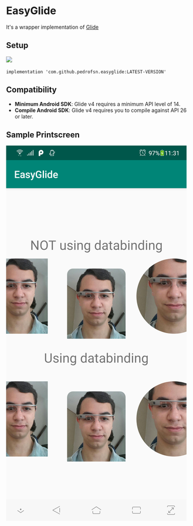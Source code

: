 EasyGlide
=====
It's a wrapper implementation of [Glide](https://github.com/bumptech/glide/)


Setup 
--------
[![](https://www.jitpack.io/v/pedrofsn/easyglide.svg)](https://www.jitpack.io/#pedrofsn/easyglide)
```
implementation 'com.github.pedrofsn.easyglide:LATEST-VERSION'
```

Compatibility
-------------

 * **Minimum Android SDK**: Glide v4 requires a minimum API level of 14.
 * **Compile Android SDK**: Glide v4 requires you to compile against API 26 or later.


Sample Printscreen
-------------
![](docs/sample.png)
